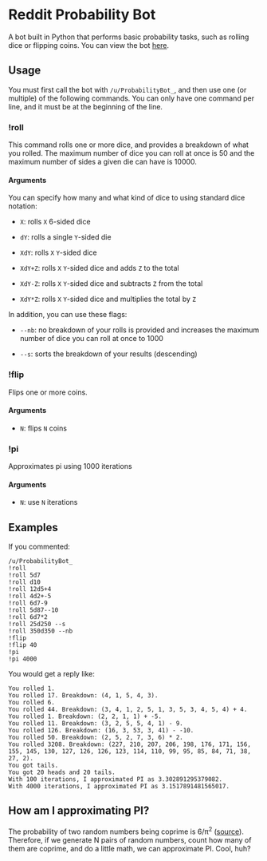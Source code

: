 # Reddit Probability Bot

A bot built in Python that performs basic probability tasks, such as rolling dice or flipping coins. You can view the bot [here](https://www.reddit.com/user/ProbabilityBot_).

## Usage

You must first call the bot with `/u/ProbabilityBot_`, and then use one (or multiple) of the following commands. You can only have one command per line, and it must be at the beginning of the line.

### !roll

This command rolls one or more dice, and provides a breakdown of what you rolled. The maximum number of dice you can roll at once is 50 and the maximum number of sides a given die can have is 10000.

#### Arguments

You can specify how many and what kind of dice to using standard dice notation:

* `X`: rolls `X` 6-sided dice

* `dY`: rolls a single `Y`-sided die

* `XdY`: rolls `X` `Y`-sided dice

* `XdY+Z`: rolls `X` `Y`-sided dice and adds `Z` to the total

* `XdY-Z`: rolls `X` `Y`-sided dice and subtracts `Z` from the total

* `XdY*Z`: rolls `X` `Y`-sided dice and multiplies the total by `Z`

In addition, you can use these flags:

* `--nb`: no breakdown of your rolls is provided and increases the maximum number of dice you can roll at once to 1000

* `--s`: sorts the breakdown of your results (descending)

### !flip 

Flips one or more coins.

#### Arguments 

* `N`: flips `N` coins

### !pi

Approximates pi using 1000 iterations

#### Arguments

* `N`: use `N` iterations

## Examples

If you commented: 

```
/u/ProbabilityBot_
!roll
!roll 5d7
!roll d10
!roll 12d5+4
!roll 4d2+-5
!roll 6d7-9
!roll 5d87--10
!roll 6d7*2
!roll 25d250 --s
!roll 350d350 --nb
!flip
!flip 40
!pi
!pi 4000
```

You would get a reply like:

```
You rolled 1.
You rolled 17. Breakdown: (4, 1, 5, 4, 3).
You rolled 6.
You rolled 44. Breakdown: (3, 4, 1, 2, 5, 1, 3, 5, 3, 4, 5, 4) + 4.
You rolled 1. Breakdown: (2, 2, 1, 1) + -5.
You rolled 11. Breakdown: (3, 2, 5, 5, 4, 1) - 9.
You rolled 126. Breakdown: (16, 3, 53, 3, 41) - -10.
You rolled 50. Breakdown: (2, 5, 2, 7, 3, 6) * 2.
You rolled 3208. Breakdown: (227, 210, 207, 206, 198, 176, 171, 156, 155, 145, 130, 127, 126, 126, 123, 114, 110, 99, 95, 85, 84, 71, 38, 27, 2).
You got tails.
You got 20 heads and 20 tails.
With 100 iterations, I approximated PI as 3.302891295379082.
With 4000 iterations, I approximated PI as 3.1517891481565017.
```

## How am I approximating PI?

The probability of two random numbers being coprime is 6/π<sup>2</sup> ([source](http://www.cut-the-knot.org/m/Probability/TwoCoprime.shtml)). Therefore, if we generate N pairs of random numbers, count how many of them are coprime, and do a little math, we can approximate PI. Cool, huh?
